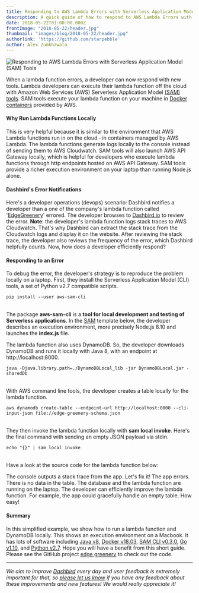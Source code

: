 ```yaml
---
title: Responding to AWS Lambda Errors with Serverless Application Model (SAM) Tools
description: A quick guide of how to respond to AWS Lambda Errors with Serverless Application Model (SAM) Tools
date: 2018-05-22T01:00:00.000Z
frontImage: "2018-05-22/header.jpg"
thumbnail: "images/blog/2018-05-22/header.jpg"
authorlink: 'https://github.com/starpebble'
author: Alex Zumkhawala
---
```


![Responding to AWS Lambda Errors with Serverless Application Model (SAM) Tools](/images/blog/2018-05-22/header.jpg)

<p>When a lambda function errors, a developer can now respond with new tools.  Lambda developers can execute their lambda function off the cloud with Amazon Web Services (AWS) Serverless Application Model <a href="https://github.com/awslabs/aws-sam-cli">(SAM) tools</a>.  SAM tools execute your lambda function on your machine in <a href="https://github.com/lambci/docker-lambda">Docker containers</a> provided by AWS.</p>
<h4>Why Run Lambda Functions Locally</h4>
<p>This is very helpful because it is similar to the environment that AWS Lambda functions run in on the cloud &#8208; in containers managed by AWS Lambda.  The lambda functions generate logs locally to the console instead of sending them to AWS Cloudwatch.  SAM tools will also launch AWS API Gateway locally, which is helpful for developers who execute lambda functions through http endpoints hosted on AWS API Gateway.  SAM tools provide a richer execution environment on your laptop than running Node.js alone.</p>
<h4>Dashbird&#39;s Error Notifications</h4>
<p>Here&#39;s a developer operations (devops) scenario: Dashbird notifies a developer than a one of the company&#39;s lambda function called &#39;<a href="https://github.com/starpebble/edge-greenery">EdgeGreenery</a>&#39; errored.  The developer browses to <a href="https://dashbird.io/">Dashbird.io</a> to review the error. <b>Note</b>: the developer&#39;s lambda function logs stack traces to AWS Cloudwatch.  That&#39;s why Dashbird can extract the stack trace from the Cloudwatch logs and display it on the website.  After reviewing the stack trace, the developer also reviews the frequency of the error, which Dashbird helpfully counts.  Now, how does a developer efficiently respond?</p>
<h4>Responding to an Error</h4>
<p>To debug the error, the developer&#39;s strategy is to reproduce the problem locally on a laptop.  First, they install the Serverless Application Model (CLI) tools, a set of Python v2.7 compatible scripts.</p>
<code>pip install --user aws-sam-cli</code><br>
<br>

<p>The package <b>aws-sam-cli</b> is a <b>tool for local development and testing of Serverless applications</b>. In the <a href="https://github.com/awslabs/serverless-application-model/tree/master">SAM</a> template below, the developer describes an execution environment, more precisely Node.js 8.10 and launches the <b>index.js</b> file.</p>
<script src="https://gist.github.com/starpebble/cb6b1157fa5e7c518ab2e3736fc077bd.js"></script>
<p>The lambda function also uses DynamoDB.  So, the developer downloads DynamoDB and runs it locally with Java 8, with an endpoint at http://localhost:8000.</p>
<code>java -Djava.library.path=./DynamoDBLocal_lib -jar DynamoDBLocal.jar -sharedDb</code>
<br>
<br>

<p>With AWS command line tools, the developer creates a table locally for the lambda function.</p>
<code>aws dynamodb create-table --endpoint-url http://localhost:8000 --cli-input-json file://edge-greenery-schema.json</code>
<br>
<br>

<p>They then invoke the lambda function locally with <b>sam local invoke</b>. Here's the final command with sending an empty JSON payload via stdin.</p>
<code>echo "{}" | sam local invoke</code>
<br>
<br>

<p>Have a look at the source code for the lambda function below:</p>
<script src="https://gist.github.com/starpebble/5dcba9e4387fe50e7e4cb1b7e480489e.js"></script>
<p>The console outputs a stack trace from the app. Let&#39;s fix it! The app errors. There is no data in the table.  The database and the lambda function are running on the laptop. The developer can efficiently improve the lambda function. For example, the app could gracefully handle an empty table. How easy!</p>
<h4>Summary</h4>
<p>In this simplified example, we show how to run a lambda function and DynamoDB locally. This shows an execution environment on a Macbook. It has lots of software including <a href="https://java.com/en/download/">Java v8</a>, <a href="https://store.docker.com/search?type=edition&offering=community">Docker v18.03</a>, <a href="https://pypi.org/project/aws-sam-cli/">SAM CLI v0.3.0</a>, <a href="https://golang.org/dl/">Go v1.10</a>, and <a href="https://www.python.org/downloads/">Python v2.7</a>. Hope you will have a benefit from this short guide. Please see the GitHub project <a href="https://github.com/starpebble/edge-greenery">edge greenery</a> to check out the code.</p>

___

_We aim to improve [Dashbird](https://dashbird.io/) every day and user feedback is extremely important for that, so [please let us know](mailto:support@dashbird.io) if you have any feedback about these improvements and new features! We would really appreciate it!_